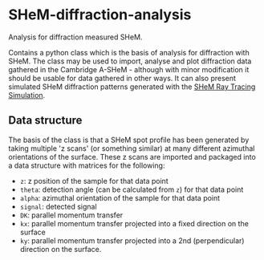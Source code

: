 # SHeM-diffraction-analysis

Analysis for diffraction measured SHeM.

Contains a python class which is the basis of analysis for diffraction with SHeM. The class may be used to import, analyse and plot diffraction data gathered in the Cambridge A-SHeM - although with minor modification it should be usable for data gathered in other ways. It can also present simulated SHeM diffraction patterns generated with the [SHeM Ray Tracing Simulation](https://github.com/slambrick/SHeM-Ray-Tracing-Simulation).

## Data structure

The basis of the class is that a SHeM spot profile has been generated by taking multiple 'z scans' (or something similar) at many different azimuthal orientations of the surface. These z scans are imported and packaged into a data structure with matrices for the following:
 - `z`: z position of the sample for that data point
 - `theta`: detection angle (can be calculated from `z`) for that data point
 - `alpha`: azimuthal orientation of the sample for that data point
 - `signal`: detected signal
 - `DK`: parallel momentum transfer
 - `kx`: parallel momentum transfer projected into a fixed direction on the surface
 - `ky`: parallel momentum transfer projected into a 2nd (perpendicular) direction on the surface.
